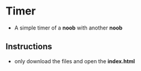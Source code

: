 # Timer
- A simple timer of a **noob** with another **noob** 
## Instructions
- only download the files and open the **index.html** 

